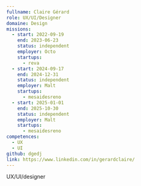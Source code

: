 ```yaml
---
fullname: Claire Gérard
role: UX/UI/Designer
domaine: Design
missions:
  - start: 2022-09-19
    end: 2023-06-23
    status: independent
    employer: Octo
    startups:
      - reva
  - start: 2024-09-17
    end: 2024-12-31
    status: independent
    employer: Malt
    startups:
      - mesaidesreno
  - start: 2025-01-01
    end: 2025-10-30
    status: independent
    employer: Malt
    startups:
      - mesaidesreno
competences:
  - UX
  - UI
github: dgedj
link: https://www.linkedin.com/in/gerardclaire/
---
```

UX/UI/designer
